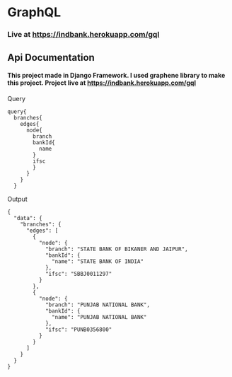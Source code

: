 # GraphQL

### Live at https://indbank.herokuapp.com/gql

## Api Documentation

#### This project made in Django Framework. I used graphene library to make this project. Project live at https://indbank.herokuapp.com/gql

Query
```   
query{
  branches{
    edges{
      node{
        branch
        bankId{
          name
        }
        ifsc
        }
      }
    }
  }
```
Output
```
{
  "data": {
    "branches": {
      "edges": [
        {
          "node": {
            "branch": "STATE BANK OF BIKANER AND JAIPUR",
            "bankId": {
              "name": "STATE BANK OF INDIA"
            },
            "ifsc": "SBBJ0011297"
          }
        },
        {
          "node": {
            "branch": "PUNJAB NATIONAL BANK",
            "bankId": {
              "name": "PUNJAB NATIONAL BANK"
            },
            "ifsc": "PUNB0356800"
          }
        }
      ]
    }
  }
}
```
